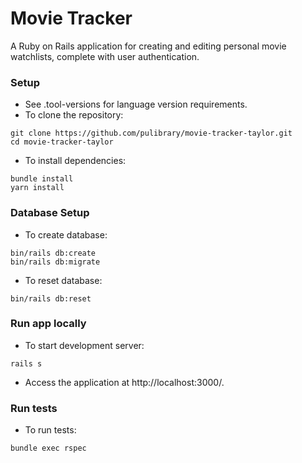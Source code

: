 # Movie Tracker

A Ruby on Rails application for creating and editing personal movie watchlists, complete with user authentication.

### Setup
- See .tool-versions for language version requirements.
- To clone the repository:
```
git clone https://github.com/pulibrary/movie-tracker-taylor.git
cd movie-tracker-taylor
```
- To install dependencies:
```
bundle install
yarn install
```

### Database Setup
- To create database:
```
bin/rails db:create
bin/rails db:migrate
```
- To reset database:
```
bin/rails db:reset
```

### Run app locally
- To start development server:
```
rails s
```
- Access the application at http://localhost:3000/.

### Run tests
- To run tests:
```
bundle exec rspec
```

